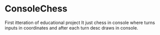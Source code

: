 # ConsoleChess
First itteration of educational project
It just chess in console where turns inputs in coordinates and after each turn desc draws in console.

